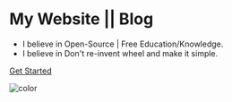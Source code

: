 # My Website || Blog
- I believe in Open-Source | Free Education/Knowledge.
- I believe in Don't re-invent wheel and make it simple.

[Get Started](#)

![color](#)
